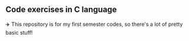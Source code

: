 ## Code exercises in C language

✈️ This repository is for my first semester codes, so there's a lot of pretty basic stuff!

